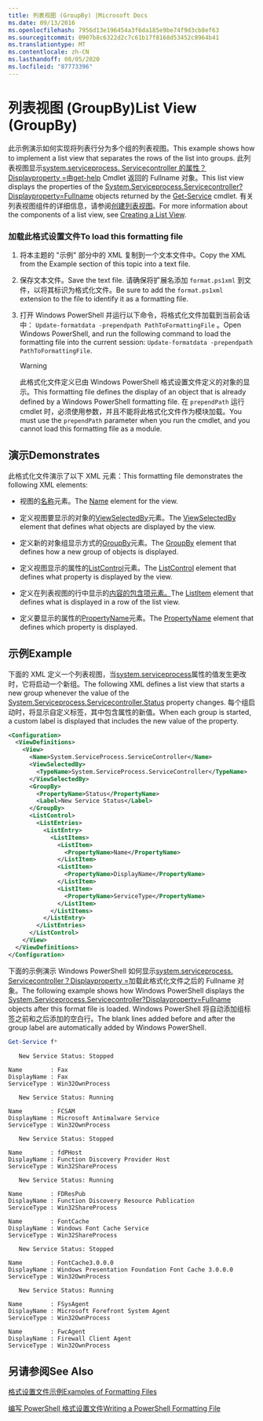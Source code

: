 ```yaml
---
title: 列表视图 (GroupBy) |Microsoft Docs
ms.date: 09/13/2016
ms.openlocfilehash: 7956d13e196454a3f6da185e9be74f9d3cb8ef63
ms.sourcegitcommit: 0907b8c6322d2c7c61b17f8168d53452c8964b41
ms.translationtype: MT
ms.contentlocale: zh-CN
ms.lasthandoff: 08/05/2020
ms.locfileid: "87773396"
---
```

# <a name="list-view-groupby"></a><span data-ttu-id="8ef8b-102">列表视图 (GroupBy)</span><span class="sxs-lookup"><span data-stu-id="8ef8b-102">List View (GroupBy)</span></span>

<span data-ttu-id="8ef8b-103">此示例演示如何实现将列表行分为多个组的列表视图。</span><span class="sxs-lookup"><span data-stu-id="8ef8b-103">This example shows how to implement a list view that separates the rows of the list into groups.</span></span> <span data-ttu-id="8ef8b-104">此列表视图显示[system.serviceprocess. Servicecontroller 的属性？Displayproperty =](/dotnet/api/System.ServiceProcess.ServiceController)由[get-help](/powershell/module/Microsoft.PowerShell.Management/Get-Service) Cmdlet 返回的 Fullname 对象。</span><span class="sxs-lookup"><span data-stu-id="8ef8b-104">This list view displays the properties of the [System.Serviceprocess.Servicecontroller?Displayproperty=Fullname](/dotnet/api/System.ServiceProcess.ServiceController) objects returned by the [Get-Service](/powershell/module/Microsoft.PowerShell.Management/Get-Service) cmdlet.</span></span> <span data-ttu-id="8ef8b-105">有关列表视图组件的详细信息，请参阅[创建列表视图](./creating-a-list-view.md)。</span><span class="sxs-lookup"><span data-stu-id="8ef8b-105">For more information about the components of a list view, see [Creating a List View](./creating-a-list-view.md).</span></span>

### <a name="to-load-this-formatting-file"></a><span data-ttu-id="8ef8b-106">加载此格式设置文件</span><span class="sxs-lookup"><span data-stu-id="8ef8b-106">To load this formatting file</span></span>

1. <span data-ttu-id="8ef8b-107">将本主题的 "示例" 部分中的 XML 复制到一个文本文件中。</span><span class="sxs-lookup"><span data-stu-id="8ef8b-107">Copy the XML from the Example section of this topic into a text file.</span></span>

2. <span data-ttu-id="8ef8b-108">保存文本文件。</span><span class="sxs-lookup"><span data-stu-id="8ef8b-108">Save the text file.</span></span> <span data-ttu-id="8ef8b-109">请确保将扩展名添加 `format.ps1xml` 到文件，以将其标识为格式化文件。</span><span class="sxs-lookup"><span data-stu-id="8ef8b-109">Be sure to add the `format.ps1xml` extension to the file to identify it as a formatting file.</span></span>

3. <span data-ttu-id="8ef8b-110">打开 Windows PowerShell 并运行以下命令，将格式化文件加载到当前会话中： `Update-formatdata -prependpath PathToFormattingFile` 。</span><span class="sxs-lookup"><span data-stu-id="8ef8b-110">Open Windows PowerShell, and run the following command to load the formatting file into the current session: `Update-formatdata -prependpath PathToFormattingFile`.</span></span>

   > [!WARNING]
   > <span data-ttu-id="8ef8b-111">此格式化文件定义已由 Windows PowerShell 格式设置文件定义的对象的显示。</span><span class="sxs-lookup"><span data-stu-id="8ef8b-111">This formatting file defines the display of an object that is already defined by a Windows PowerShell formatting file.</span></span> <span data-ttu-id="8ef8b-112">在 `prependPath` 运行 cmdlet 时，必须使用参数，并且不能将此格式化文件作为模块加载。</span><span class="sxs-lookup"><span data-stu-id="8ef8b-112">You must use the `prependPath` parameter when you run the cmdlet, and you cannot load this formatting file as a module.</span></span>

## <a name="demonstrates"></a><span data-ttu-id="8ef8b-113">演示</span><span class="sxs-lookup"><span data-stu-id="8ef8b-113">Demonstrates</span></span>

<span data-ttu-id="8ef8b-114">此格式化文件演示了以下 XML 元素：</span><span class="sxs-lookup"><span data-stu-id="8ef8b-114">This formatting file demonstrates the following XML elements:</span></span>

- <span data-ttu-id="8ef8b-115">视图的[名称](./name-element-for-view-format.md)元素。</span><span class="sxs-lookup"><span data-stu-id="8ef8b-115">The [Name](./name-element-for-view-format.md) element for the view.</span></span>

- <span data-ttu-id="8ef8b-116">定义视图要显示的对象的[ViewSelectedBy](./viewselectedby-element-format.md)元素。</span><span class="sxs-lookup"><span data-stu-id="8ef8b-116">The [ViewSelectedBy](./viewselectedby-element-format.md) element that defines what objects are displayed by the view.</span></span>

- <span data-ttu-id="8ef8b-117">定义新的对象组显示方式的[GroupBy](./viewselectedby-element-format.md)元素。</span><span class="sxs-lookup"><span data-stu-id="8ef8b-117">The [GroupBy](./viewselectedby-element-format.md) element that defines how a new group of objects is displayed.</span></span>

- <span data-ttu-id="8ef8b-118">定义视图显示的属性的[ListControl](./listcontrol-element-format.md)元素。</span><span class="sxs-lookup"><span data-stu-id="8ef8b-118">The [ListControl](./listcontrol-element-format.md) element that defines what property is displayed by the view.</span></span>

- <span data-ttu-id="8ef8b-119">定义在列表视图的行中显示的[内容的包含项元素。](./listitem-element-for-listitems-for-listcontrol-format.md)</span><span class="sxs-lookup"><span data-stu-id="8ef8b-119">The [ListItem](./listitem-element-for-listitems-for-listcontrol-format.md) element that defines what is displayed in a row of the list view.</span></span>

- <span data-ttu-id="8ef8b-120">定义要显示的属性的[PropertyName](./propertyname-element-for-listitem-for-listcontrol-format.md)元素。</span><span class="sxs-lookup"><span data-stu-id="8ef8b-120">The [PropertyName](./propertyname-element-for-listitem-for-listcontrol-format.md) element that defines which property is displayed.</span></span>

## <a name="example"></a><span data-ttu-id="8ef8b-121">示例</span><span class="sxs-lookup"><span data-stu-id="8ef8b-121">Example</span></span>

<span data-ttu-id="8ef8b-122">下面的 XML 定义一个列表视图，当[system.serviceprocess](/dotnet/api/System.ServiceProcess.ServiceController.Status)属性的值发生更改时，它将启动一个新组。</span><span class="sxs-lookup"><span data-stu-id="8ef8b-122">The following XML defines a list view that starts a new group whenever the value of the [System.Serviceprocess.Servicecontroller.Status](/dotnet/api/System.ServiceProcess.ServiceController.Status) property changes.</span></span> <span data-ttu-id="8ef8b-123">每个组启动时，将显示自定义标签，其中包含属性的新值。</span><span class="sxs-lookup"><span data-stu-id="8ef8b-123">When each group is started, a custom label is displayed that includes the new value of the property.</span></span>

```xml
<Configuration>
  <ViewDefinitions>
    <View>
      <Name>System.ServiceProcess.ServiceController</Name>
      <ViewSelectedBy>
        <TypeName>System.ServiceProcess.ServiceController</TypeName>
      </ViewSelectedBy>
      <GroupBy>
        <PropertyName>Status</PropertyName>
        <Label>New Service Status</Label>
      </GroupBy>
      <ListControl>
        <ListEntries>
          <ListEntry>
            <ListItems>
              <ListItem>
                <PropertyName>Name</PropertyName>
              </ListItem>
              <ListItem>
                <PropertyName>DisplayName</PropertyName>
              </ListItem>
              <ListItem>
                <PropertyName>ServiceType</PropertyName>
              </ListItem>
            </ListItems>
          </ListEntry>
        </ListEntries>
      </ListControl>
    </View>
  </ViewDefinitions>
</Configuration>
```

<span data-ttu-id="8ef8b-124">下面的示例演示 Windows PowerShell 如何显示[system.serviceprocess. Servicecontroller？Displayproperty =](/dotnet/api/System.ServiceProcess.ServiceController)加载此格式化文件之后的 Fullname 对象。</span><span class="sxs-lookup"><span data-stu-id="8ef8b-124">The following example shows how Windows PowerShell displays the [System.Serviceprocess.Servicecontroller?Displayproperty=Fullname](/dotnet/api/System.ServiceProcess.ServiceController) objects after this format file is loaded.</span></span> <span data-ttu-id="8ef8b-125">Windows PowerShell 将自动添加组标签之前和之后添加的空白行。</span><span class="sxs-lookup"><span data-stu-id="8ef8b-125">The blank lines added before and after the group label are automatically added by Windows PowerShell.</span></span>

```powershell
Get-Service f*
```

```output
   New Service Status: Stopped

Name        : Fax
DisplayName : Fax
ServiceType : Win32OwnProcess

   New Service Status: Running

Name        : FCSAM
DisplayName : Microsoft Antimalware Service
ServiceType : Win32OwnProcess

   New Service Status: Stopped

Name        : fdPHost
DisplayName : Function Discovery Provider Host
ServiceType : Win32ShareProcess

   New Service Status: Running

Name        : FDResPub
DisplayName : Function Discovery Resource Publication
ServiceType : Win32ShareProcess

Name        : FontCache
DisplayName : Windows Font Cache Service
ServiceType : Win32ShareProcess

   New Service Status: Stopped

Name        : FontCache3.0.0.0
DisplayName : Windows Presentation Foundation Font Cache 3.0.0.0
ServiceType : Win32OwnProcess

   New Service Status: Running

Name        : FSysAgent
DisplayName : Microsoft Forefront System Agent
ServiceType : Win32OwnProcess

Name        : FwcAgent
DisplayName : Firewall Client Agent
ServiceType : Win32OwnProcess
```

## <a name="see-also"></a><span data-ttu-id="8ef8b-126">另请参阅</span><span class="sxs-lookup"><span data-stu-id="8ef8b-126">See Also</span></span>

[<span data-ttu-id="8ef8b-127">格式设置文件示例</span><span class="sxs-lookup"><span data-stu-id="8ef8b-127">Examples of Formatting Files</span></span>](./examples-of-formatting-files.md)

[<span data-ttu-id="8ef8b-128">编写 PowerShell 格式设置文件</span><span class="sxs-lookup"><span data-stu-id="8ef8b-128">Writing a PowerShell Formatting File</span></span>](./writing-a-powershell-formatting-file.md)
